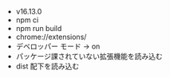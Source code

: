 - v16.13.0
- npm ci
- npm run build
- chrome://extensions/
- デベロッパー モード -> on
- パッケージ課されていない拡張機能を読み込む
- dist 配下を読み込む
